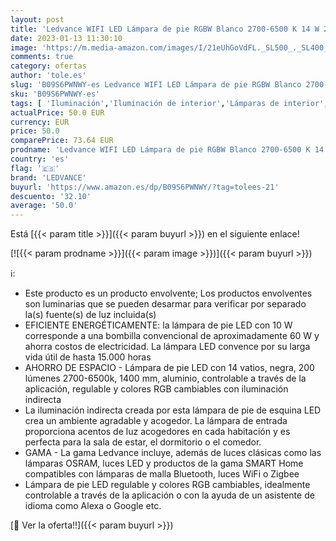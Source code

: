 ```yaml
---
layout: post
title: 'Ledvance WIFI LED Lámpara de pie RGBW Blanco 2700-6500 K 14 W 200 lm 1400 mm Aplicación o asistente de voz como Alexa  Google etc. Esquina de piso WiFi inteligente para uso en interiores'
date: 2023-01-13 11:30:10
image: 'https://m.media-amazon.com/images/I/21eUhGoVdFL._SL500_._SL400_.jpg'
comments: true
category: ofertas
author: 'tole.es'
slug: 'B09S6PWNWY-es Ledvance WIFI LED Lámpara de pie RGBW Blanco 2700-6500 K...'
sku: 'B09S6PWNWY-es'
tags: [ 'Iluminación','Iluminación de interior','Lámparas de interior','Lámparas de pie','alexa','ledvance','🇪🇸', ]
actualPrice: 50.0 EUR
currency: EUR
price: 50.0
comparePrice: 73.64 EUR
prodname: 'Ledvance WIFI LED Lámpara de pie RGBW Blanco 2700-6500 K 14 W 200 lm 1400 mm Aplicación o asistente de voz como Alexa  Google etc. Esquina de piso WiFi inteligente para uso en interiores'
country: 'es'
flag: '🇪🇸'
brand: 'LEDVANCE'
buyurl: 'https://www.amazon.es/dp/B09S6PWNWY/?tag=tolees-21'
descuento: '32.10'
average: '50.0'
---
```


Está [{{< param title >}}]({{< param buyurl >}}) en el siguiente enlace!

[![{{< param prodname >}}]({{< param image >}})]({{< param buyurl >}})

ℹ️:

- Este producto es un producto envolvente; Los productos envolventes son luminarias que se pueden desarmar para verificar por separado la(s) fuente(s) de luz incluida(s)
- EFICIENTE ENERGÉTICAMENTE: la lámpara de pie LED con 10 W corresponde a una bombilla convencional de aproximadamente 60 W y ahorra costos de electricidad. La lámpara LED convence por su larga vida útil de hasta 15.000 horas
- AHORRO DE ESPACIO - Lámpara de pie LED con 14 vatios, negra, 200 lúmenes 2700-6500k, 1400 mm, aluminio, controlable a través de la aplicación, regulable y colores RGB cambiables con iluminación indirecta
- La iluminación indirecta creada por esta lámpara de pie de esquina LED crea un ambiente agradable y acogedor. La lámpara de entrada proporciona acentos de luz acogedores en cada habitación y es perfecta para la sala de estar, el dormitorio o el comedor.
- GAMA - La gama Ledvance incluye, además de luces clásicas como las lámparas OSRAM, luces LED y productos de la gama SMART Home compatibles con lámparas de malla Bluetooth, luces WiFi o Zigbee
- Lámpara de pie LED regulable y colores RGB cambiables, idealmente controlable a través de la aplicación o con la ayuda de un asistente de idioma como Alexa o Google etc.

[🛒 Ver la oferta!!]({{< param buyurl >}})
